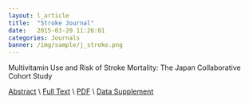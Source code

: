 ```yaml
---
layout: l_article
title:  "Stroke Journal"
date:   2015-03-20 11:26:01
categories: Journals
banner: /img/sample/j_stroke.png
---
```


Multivitamin Use and Risk of Stroke Mortality: The Japan Collaborative Cohort Study

<a href="http://stroke.ahajournals.org/content/46/5/1167.abstract">Abstract</a> \ <a href="http://stroke.ahajournals.org/content/46/5/1167.full">Full Text</a> \ <a href="http://stroke.ahajournals.org/content/46/5/1167.full.pdf+html">PDF</a> \ <a href="http://stroke.ahajournals.org/content/46/5/1167/suppl/DC2">Data Supplement</a>